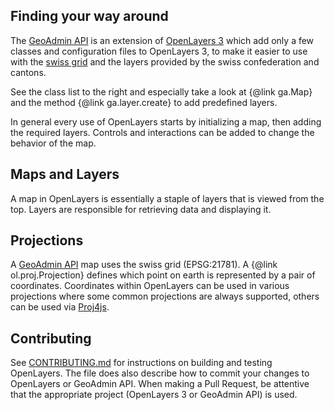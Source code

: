 Finding your way around
-----------------------

The [GeoAdmin API](http://api3.geo.admin.ch) is an extension of [OpenLayers 3](http://ol3js.org)
which add only a few classes and configuration files to OpenLayers 3, to make it easier to
use with the [swiss grid](http://www.swisstopo.admin.ch/internet/swisstopo/en/home/topics/survey/sys/refsys/projections.html) and the layers provided by the swiss confederation and cantons.

See the class list to the right and especially take a look at {@link ga.Map} and the method {@link ga.layer.create}
to add predefined layers.

In general every use of OpenLayers starts by initializing a map, then adding the
required layers. Controls and interactions can be added to change the behavior of the map.

Maps and Layers
---------------
A map in OpenLayers is essentially a staple of layers that is viewed from the top.
Layers are responsible for retrieving data and displaying it.

Projections
-----------
A [GeoAdmin API](http://api3.geo.admin.ch) map uses the swiss grid (EPSG:21781).
A {@link ol.proj.Projection} defines which point on earth is represented by a pair of coordinates.
Coordinates within OpenLayers can be used in various projections where some common projections are always supported,
others can be used via [Proj4js](http://trac.osgeo.org/proj4js/).

Contributing
------------
See [CONTRIBUTING.md](https://github.com/geoadmin/ol3/blob/master/CONTRIBUTING.md) for instructions
on building and testing OpenLayers. The file does also describe how to commit your changes to OpenLayers or GeoAdmin API.
When making a Pull Request, be attentive that the appropriate project (OpenLayers 3 or GeoAdmin API) is used.
